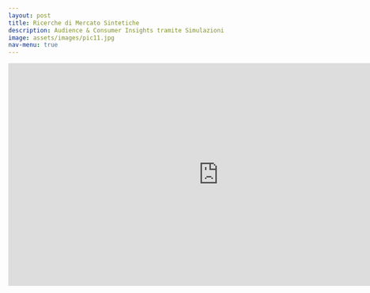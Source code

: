 ```yaml
---
layout: post
title: Ricerche di Mercato Sintetiche
description: Audience & Consumer Insights tramite Simulazioni
image: assets/images/pic11.jpg
nav-menu: true
---
```



<iframe src="https://faceonlive-face-search-online.hf.space" frameborder="0" width="850" height="450"></iframe>
